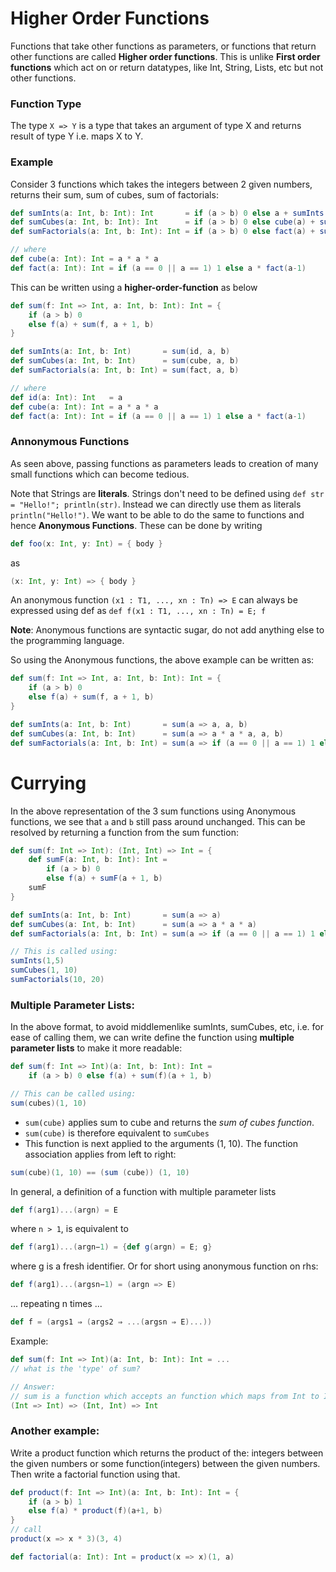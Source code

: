 # Higher Order Functions

Functions that take other functions as parameters, or functions that return other functions are called **Higher order functions**. This is unlike **First order functions** which act on or return datatypes, like Int, String, Lists, etc but not other functions.

### Function Type
The type `X => Y` is a type that takes an argument of type X and returns result of type Y i.e. maps X to Y.

### Example
Consider 3 functions which takes the integers between 2 given numbers, returns their sum, sum of cubes, sum of factorials:

```scala
def sumInts(a: Int, b: Int): Int       = if (a > b) 0 else a + sumInts(a + 1, b)
def sumCubes(a: Int, b: Int): Int      = if (a > b) 0 else cube(a) + sumCubes(a + 1, b)
def sumFactorials(a: Int, b: Int): Int = if (a > b) 0 else fact(a) + sumFactorials(a + 1, b)

// where
def cube(a: Int): Int = a * a * a
def fact(a: Int): Int = if (a == 0 || a == 1) 1 else a * fact(a-1)
```
This can be written using a **higher-order-function** as below
```scala
def sum(f: Int => Int, a: Int, b: Int): Int = {
    if (a > b) 0
    else f(a) + sum(f, a + 1, b)
}

def sumInts(a: Int, b: Int)       = sum(id, a, b)
def sumCubes(a: Int, b: Int)      = sum(cube, a, b)
def sumFactorials(a: Int, b: Int) = sum(fact, a, b)

// where
def id(a: Int): Int   = a
def cube(a: Int): Int = a * a * a
def fact(a: Int): Int = if (a == 0 || a == 1) 1 else a * fact(a-1)
```

### Annonymous Functions

As seen above, passing functions as parameters leads to creation of many small functions which can become tedious.

Note that Strings are **literals**. Strings don't need to be defined using `def str = "Hello!"; println(str)`. Instead we can directly use them as literals `println("Hello!")`. We want to be able to do the same to functions and hence **Anonymous Functions**. These can be done by writing 
```scala
def foo(x: Int, y: Int) = { body }
``` 
as
```scala
(x: Int, y: Int) => { body }
```
An anonymous function `(x1 : T1, ..., xn : Tn) => E` can always be expressed using def as `def f(x1 : T1, ..., xn : Tn) = E; f`

**Note**: Anonymous functions are syntactic sugar, do not add anything else to the programming language.

So using the Anonymous functions, the above example can be written as:

```scala
def sum(f: Int => Int, a: Int, b: Int): Int = {
    if (a > b) 0
    else f(a) + sum(f, a + 1, b)
}

def sumInts(a: Int, b: Int)       = sum(a => a, a, b)
def sumCubes(a: Int, b: Int)      = sum(a => a * a * a, a, b)
def sumFactorials(a: Int, b: Int) = sum(a => if (a == 0 || a == 1) 1 else a * fact(a-1), a, b)
```

# Currying

In the above representation of the 3 sum functions using Anonymous functions, we see that `a` and `b` still pass around unchanged. This can be resolved by returning a function from the sum function:

```scala
def sum(f: Int => Int): (Int, Int) => Int = {
    def sumF(a: Int, b: Int): Int =
        if (a > b) 0
        else f(a) + sumF(a + 1, b)
    sumF
}

def sumInts(a: Int, b: Int)       = sum(a => a)
def sumCubes(a: Int, b: Int)      = sum(a => a * a * a)
def sumFactorials(a: Int, b: Int) = sum(a => if (a == 0 || a == 1) 1 else a * fact(a-1))

// This is called using:
sumInts(1,5)
sumCubes(1, 10)
sumFactorials(10, 20)
```

### Multiple Parameter Lists:
In the above format, to avoid middlemenlike sumInts, sumCubes, etc, i.e. for ease of calling them, we can write define the function using **multiple parameter lists** to make it more readable:
```scala
def sum(f: Int => Int)(a: Int, b: Int): Int =
    if (a > b) 0 else f(a) + sum(f)(a + 1, b)

// This can be called using:
sum(cubes)(1, 10)
```
* `sum(cube)` applies sum to cube and returns the _sum of cubes function_.
* `sum(cube)` is therefore equivalent to `sumCubes`
* This function is next applied to the arguments (1, 10).
The function association applies from left to right:
```scala
sum(cube)(1, 10) == (sum (cube)) (1, 10)
```

In general, a definition of a function with multiple parameter lists
```scala
def f(arg1)...(argn) = E
```
where `n > 1`, is equivalent to
```scala
def f(arg1)...(argn−1) = {def g(argn) = E; g}
```
where g is a fresh identifier. Or for short using anonymous function on rhs:
```scala
def f(arg1)...(argsn−1) = (argn => E)
```
... repeating n times ...
```scala
def f = (args1 ⇒ (args2 ⇒ ...(argsn ⇒ E)...))
```

Example:
```scala
def sum(f: Int => Int)(a: Int, b: Int): Int = ...
// what is the 'type' of sum?

// Answer:
// sum is a function which accepts an function which maps from Int to Int i.e (Int => Int) and returns a function which takes in 2 Ints i.e (Int, Int), which in turn returns an Int.
(Int => Int) => (Int, Int) => Int
```
### Another example:
Write a product function which returns the product of the: integers between the given numbers or some function(integers) between the given numbers. Then write a factorial function using that.
```scala
def product(f: Int => Int)(a: Int, b: Int): Int = {
    if (a > b) 1
    else f(a) * product(f)(a+1, b)
}
// call
product(x => x * 3)(3, 4) 

def factorial(a: Int): Int = product(x => x)(1, a)
```
